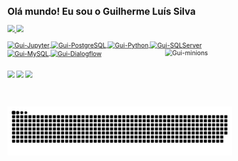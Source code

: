## Olá mundo! Eu sou o Guilherme Luís Silva 
 <div>
  <a href="https://github.com/GuiiLuiss">
  <img height="150em" src="https://github-readme-stats-git-masterrstaa-rickstaa.vercel.app/api?username=GuiiLuiss&show_icons=true&theme=yeblu&include_all_commits=true&count_private=true"/>
  <img height="150em" src="https://github-readme-stats-git-masterrstaa-rickstaa.vercel.app/api/top-langs/?username=GuiiLuiss&layout=compact&langs_count=7&theme=yeblu"/>
</div>
<div style="display: inline_block"><br>
  <img align="center" alt="Gui-Jupyter" height="40" width="50" src="https://cdn.jsdelivr.net/gh/devicons/devicon/icons/jupyter/jupyter-original-wordmark.svg">
  <img align="center" alt="Gui-PostgreSQL" height="40" width="50" src="https://cdn.jsdelivr.net/gh/devicons/devicon/icons/postgresql/postgresql-original-wordmark.svg">
  <img align="center" alt="Gui-Python" height="40" width="50" src="https://cdn.jsdelivr.net/gh/devicons/devicon/icons/python/python-original-wordmark.svg">
  <img align="center" alt="Gui-SQLServer" height="40" width="50" src="https://cdn.jsdelivr.net/gh/devicons/devicon/icons/microsoftsqlserver/microsoftsqlserver-plain-wordmark.svg">
  <img align="center" alt="Gui-MySQL" height="40" width="50" src="https://cdn.jsdelivr.net/gh/devicons/devicon/icons/mysql/mysql-original-wordmark.svg">
  <img align="center" alt="Gui-Dialogflow" height="40" width="50" src="https://upload.wikimedia.org/wikipedia/en/c/c7/Dialogflow_logo.svg">
  <img align="right" alt="Gui-minions" height="130" width="150" src="https://media.giphy.com/media/jpVn6VufuVDENCSWsd/giphy.gif?cid=790b761199f9c7cf8218f47cf2325d8701d8f3ccf9c6c721&rid=giphy.gif&ct=g">
</div>
  
  ##
  
 <div>
   <a href="https://instagram.com/guiiluiss" target="_blank"><img src="https://img.shields.io/badge/-Instagram-%23E4405F?style=for-the-badge&logo=instagram&logoColor=white" target="_blank"></a>
   <a href = "mailto:guiiluiss79@gmail.com"><img src="https://img.shields.io/badge/Gmail-D14836?style=for-the-badge&logo=gmail&logoColor=white" target="_blank"></a>
   <a href="https://www.linkedin.com/in/guilherme-luis-silva/" target="_blank"><img src="https://img.shields.io/badge/-LinkedIn-%230077B5?style=for-the-badge&logo=linkedin&logoColor=white" target="_blank"></a>
 
  ![Snake animation](https://github.com/guiiluiss/guiiluiss/blob/output/github-contribution-grid-snake.svg)
 
</div>
